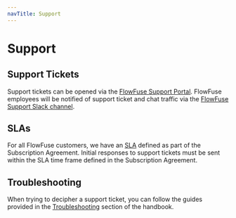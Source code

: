 ```yaml
---
navTitle: Support
---
```


# Support

## Support Tickets 

Support tickets can be opened via the [FlowFuse Support Portal](/support). FlowFuse employees will be notified of support ticket and chat traffic via the [FlowFuse Support Slack channel](https://flowforgeworkspace.slack.com/archives/C031K13FLDD).

## SLAs

For all FlowFuse customers, we have an [SLA](/handbook/sales/subscription-agreement-1.5/#:~:text=APPENDIX%201%3A%20FlowFuse%20Support%20Policies) defined as part of the Subscription Agreement. Initial responses to support tickets must be sent within the SLA time frame defined in the Subscription Agreement.

## Troubleshooting

When trying to decipher a support ticket, you can follow the guides provided in the [Troubleshooting](troubleshooting.md) section of the handbook.